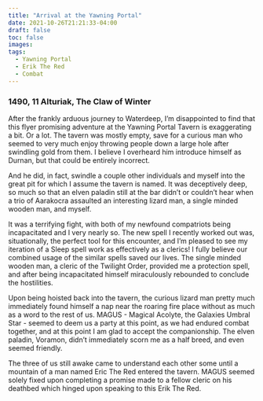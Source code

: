```yaml
---
title: "Arrival at the Yawning Portal"
date: 2021-10-26T21:21:33-04:00
draft: false
toc: false
images:
tags: 
  - Yawning Portal
  - Erik The Red
  - Combat
---
```

### 1490, 11 Alturiak, The Claw of Winter

After the frankly arduous journey to Waterdeep, I’m disappointed to find that this flyer promising adventure at the Yawning Portal Tavern is exaggerating a bit. Or a lot. The tavern was mostly empty, save for a curious man who seemed to very much enjoy throwing people down a large hole after swindling gold from them. I believe I overheard him introduce himself as Durnan, but that could be entirely incorrect. 

And he did, in fact, swindle a couple other individuals and myself into the great pit for which I assume the tavern is named.  It was deceptively deep, so much so that an elven paladin still at the bar didn’t or couldn’t hear when a trio of Aarakocra assaulted an interesting lizard man, a single minded wooden man, and myself. 

It was a terrifying fight, with both of my newfound compatriots being incapacitated and I very nearly so. The new spell I recently worked out was, situationally, the perfect tool for this encounter, and I’m pleased to see my iteration of a Sleep spell work as effectively as a clerics! I fully believe our combined usage of the similar spells saved our lives. The single minded wooden man, a cleric of the Twilight Order, provided me a protection spell, and after being incapacitated himself miraculously rebounded to conclude the hostilities. 

Upon being hoisted back into the tavern, the curious lizard man pretty much immediately found himself a nap near the roaring fire place without as much as a word to the rest of us. MAGUS - Magical Acolyte, the Galaxies Umbral Star - seemed to deem us a party at this point, as we had endured combat together, and at this point I am glad to accept the companionship. The elven paladin, Voramon, didn’t immediately scorn me as a half breed, and even seemed friendly.

The three of us still awake came to understand each other some until a mountain of a man named Eric The Red entered the tavern. MAGUS seemed solely fixed upon completing a promise made to a fellow cleric on his deathbed which hinged upon speaking to this Erik The Red.